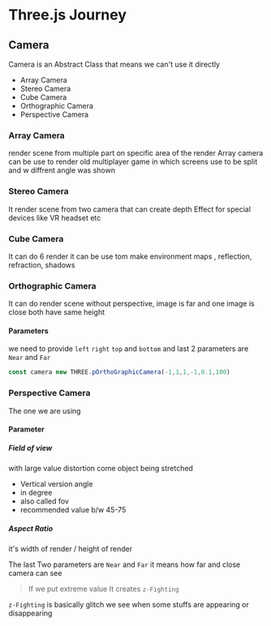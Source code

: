 # Three.js Journey

## Camera

Camera is an Abstract Class that means we can't use it directly

- Array Camera
- Stereo Camera
- Cube Camera
- Orthographic Camera
- Perspective Camera

### Array Camera
 render scene from multiple part  on specific area of the render 
 Array camera can be use to render old multiplayer game in which screens use to be split and w diffrent angle was shown 

### Stereo Camera
It render scene from two camera  that can create depth Effect for special devices like VR headset etc 

### Cube Camera
It can do 6 render it can be use tom make environment maps , reflection, refraction, shadows 

### Orthographic Camera
It can do  render scene without perspective, image is far and one image is close both have same height

#### Parameters
we need to provide `left` `right` `top` and `bottom`
and last 2 parameters are ``Near`` and `Far`

```javascript
const camera new THREE.pOrthoGraphicCamera(-1,1,1,-1,0.1,100)
```
### Perspective Camera
The one we are using 

#### Parameter
 ##### Field of view 
 with large value distortion come object being stretched
 - Vertical version angle
 - in degree
 - also called fov
 - recommended value b/w 45-75
 ##### Aspect Ratio
 it's width of render / height of render

 The last Two parameters are `Near` and `Far`
 it means how far and close camera can see

 > If we put extreme value It creates `z-Fighting`

 `z-Fighting` is basically glitch we see when some stuffs are appearing or disappearing   